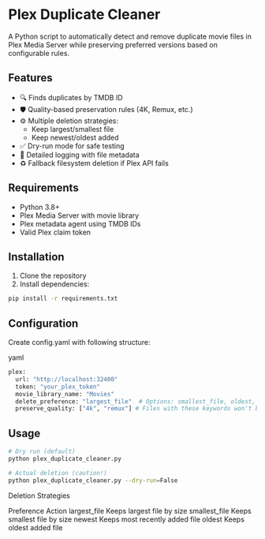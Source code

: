 # Plex Duplicate Cleaner

A Python script to automatically detect and remove duplicate movie files in Plex Media Server while preserving preferred versions based on configurable rules.

## Features
- 🔍 Finds duplicates by TMDB ID
- 🛡️ Quality-based preservation rules (4K, Remux, etc.)
- ⚙️ Multiple deletion strategies:
  - Keep largest/smallest file
  - Keep newest/oldest added
- ✅ Dry-run mode for safe testing
- 📄 Detailed logging with file metadata
- ♻️ Fallback filesystem deletion if Plex API fails

## Requirements
- Python 3.8+
- Plex Media Server with movie library
- Plex metadata agent using TMDB IDs
- Valid Plex claim token

## Installation
1. Clone the repository
2. Install dependencies:
```bash
pip install -r requirements.txt
```

## Configuration

Create config.yaml with following structure:

yaml
```bash
plex:
  url: "http://localhost:32400"
  token: "your_plex_token"
  movie_library_name: "Movies"
  delete_preference: "largest_file"  # Options: smallest_file, oldest, newest
  preserve_quality: ["4k", "remux"] # Files with these keywords won't be deleted
```

## Usage

```bash
# Dry run (default)
python plex_duplicate_cleaner.py

# Actual deletion (caution!)
python plex_duplicate_cleaner.py --dry-run=False
```

Deletion Strategies

Preference	Action
largest_file	Keeps largest file by size
smallest_file	Keeps smallest file by size
newest	Keeps most recently added file
oldest	Keeps oldest added file
